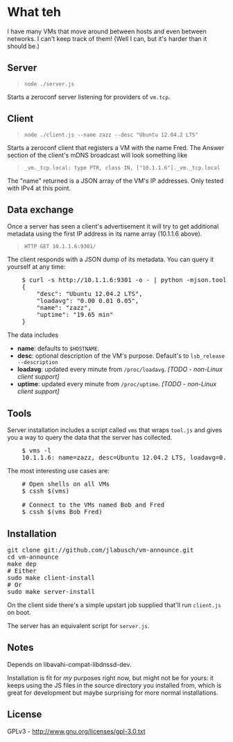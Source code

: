 # What teh

I have many VMs that move around between hosts and even between networks. I can't keep track of them!
(Well I can, but it's harder than it should be.)

## Server

> `node ./server.js`

Starts a zeroconf server listening for providers of `vm.tcp`.

## Client

> `node ./client.js --name zazz --desc "Ubuntu 12.04.2 LTS"`

Starts a zeroconf client that registers a VM with the name Fred.
The Answer section of the client's mDNS broadcast will look something like

> `_vm._tcp.local: type PTR, class IN, ["10.1.1.6"]._vm._tcp.local`

The "name" returned is a JSON array of the VM's IP addresses. Only tested with IPv4 at this point.

## Data exchange

Once a server has seen a client's advertisement it will try to get additional metadata using the first IP address in its name array (10.1.1.6 above).

> `HTTP GET 10.1.1.6:9301/`

The client responds with a JSON dump of its metadata. You can query it yourself at any time:

<pre>
    $ curl -s http://10.1.1.6:9301 -o - | python -mjson.tool
    {
        "desc": "Ubuntu 12.04.2 LTS",
        "loadavg": "0.00 0.01 0.05",
        "name": "zazz",
        "uptime": "19.65 min"
    }
</pre>

The data includes

  * <b>name</b>: defaults to `$HOSTNAME`.
  * <b>desc</b>: optional description of the VM's purpose. Default's to `lsb_release --description`
  * <b>loadavg</b>: updated every minute from `/proc/loadavg`. <em>[TODO - non-Linux client support]</em>
  * <b>uptime</b>: updated every minute from `/proc/uptime`. <em>[TODO - non-Linux client support]</em>

## Tools

Server installation includes a script called `vms` that wraps `tool.js` and gives you a way to query the data that the server has collected.

<pre>
    $ vms -l
    10.1.1.6: name=zazz, desc=Ubuntu 12.04.2 LTS, loadavg=0.11 0.20 0.14, uptime=33.65 min
</pre>

The most interesting use cases are:

<pre>
    # Open shells on all VMs
    $ cssh $(vms)
    
    # Connect to the VMs named Bob and Fred
    $ cssh $(vms Bob Fred)
</pre>

## Installation

<pre>
git clone git://github.com/jlabusch/vm-announce.git
cd vm-announce
make dep
# Either
sudo make client-install
# Or
sudo make server-install
</pre>

On the client side there's a simple upstart job supplied that'll run `client.js` on boot.

The server has an equivalent script for `server.js`.

## Notes

Depends on libavahi-compat-libdnssd-dev.

Installation is fit for <em>my</em> purposes right now, but might not be for yours: it keeps using the JS files in the source directory you installed from, which is great for development but maybe surprising for more normal installations.

## License

GPLv3 - http://www.gnu.org/licenses/gpl-3.0.txt
